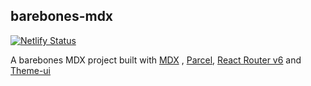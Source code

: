 ## barebones-mdx

[![Netlify Status](https://api.netlify.com/api/v1/badges/93cd2b00-de15-4ac8-861f-8c01ce5c2e9f/deploy-status)](https://app.netlify.com/sites/barebones-mdx/deploys)

A barebones MDX project built with [MDX](https://mdxjs.com/) , [Parcel](https://parceljs.org/), [React Router v6](https://reacttraining.com/blog/react-router-v6-pre/) and [Theme-ui](https://theme-ui.com/)